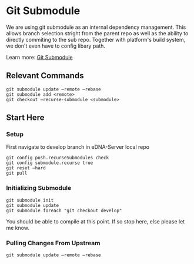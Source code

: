 # Git Submodule

We are using git submodule as an internal dependency management. This allows branch selection stright from the parent repo as well as the ability to directly commiting to the sub repo. Together with platform's build system, we don't even have to config libary path.

Learn more: [Git Submodule](https://git-scm.com/book/en/v2/Git-Tools-Submodules)

## Relevant Commands

```shell
git submodule update —remote —rebase
git submodule add <remote>
git checkout —recurse-submodule <submodule>
```

## Start Here

### Setup

First navigate to develop branch in eDNA-Server local repo

```shell
git config push.recurseSubmodules check
git config submodule.recurse true
git reset —hard
git pull
```

### Initializing Submodule

```shell
git submodule init
git submodule update
git submodule foreach "git checkout develop"
```

You should be able to compile at this point. If so stop here, else please let me know.

### Pulling Changes From Upstream

```shell
git submodule update —remote —rebase
```
